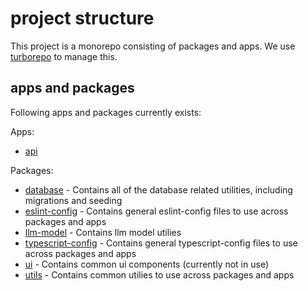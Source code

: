 # project structure

This project is a monorepo consisting of packages and apps. We use [turborepo](https://turbo.build/repo/docs) to manage this.

## apps and packages

Following apps and packages currently exists:

Apps:

- [api](./apps/api/readme.md)

Packages:

- [database](./packages/database) - Contains all of the database related utilities, including migrations and seeding
- [eslint-config](./packages/eslint-config) - Contains general eslint-config files to use across packages and apps
- [llm-model](./packages/llm-model) - Contains llm model utilies
- [typescript-config](./packages/typescript-config) - Contains general typescript-config files to use across packages and apps
- [ui](./packages/ui) - Contains common ui components (currently not in use)
- [utils](./packages/utils) - Contains common utilies to use across packages and apps
